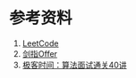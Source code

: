 # 参考资料
1. [LeetCode](https://leetcode-cn.com/problemset/all/)
2. [剑指Offer](https://book.douban.com/subject/27008702/)
3. [极客时间：算法面试通关40讲](https://time.geekbang.org/course/intro/130)